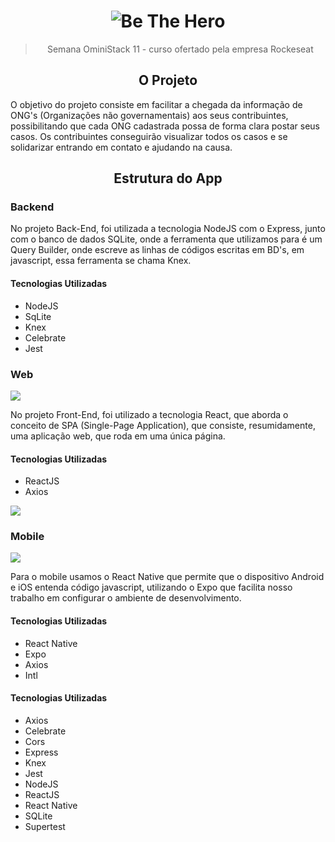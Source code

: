 
<h1 align="center">
  <img alt="Be The Hero" src="https://user-images.githubusercontent.com/48302018/77807458-a1198200-7066-11ea-93fb-8b82e4a2c54a.png">
</h1>

<blockquote align="center">Semana OminiStack 11 - curso ofertado pela empresa Rockeseat</blockquote>

<h2 align="center">O Projeto</h2>

<p>
    O objetivo do projeto consiste em facilitar a chegada da informação de ONG's (Organizações não governamentais) aos seus contribuintes,   possibilitando que cada ONG cadastrada possa de forma clara postar seus casos. Os contribuintes conseguirão visualizar todos os casos   e se solidarizar entrando em contato e ajudando na causa.
</p>

<h2 align="center">Estrutura do App</h2>

<h3>Backend</h3>
    No projeto Back-End, foi utilizada a tecnologia NodeJS com o Express, junto com o banco de dados SQLite, onde a ferramenta que          utilizamos para é um Query Builder, onde escreve as linhas de códigos escritas em BD's, em javascript, essa ferramenta se chama Knex.

<h4>Tecnologias Utilizadas</h4>
<ul>
  <li>NodeJS</li>
  <li>SqLite</li>
  <li>Knex</li>
  <li>Celebrate</li>
  <li>Jest</li>
</ul>

<h3>Web</h3>
<img src="https://user-images.githubusercontent.com/30410885/77962068-4b84e580-72b1-11ea-8f18-a5f6af18b17f.png"/>
<p>
    No projeto Front-End, foi utilizado a tecnologia React, que aborda o conceito de SPA (Single-Page Application), que consiste,           resumidamente, uma aplicação web, que roda em uma única página.  
</p>

<h4>Tecnologias Utilizadas</h4>
<ul>
  <li>ReactJS</li>
  <li>Axios</li>
</ul>

<img src="https://user-images.githubusercontent.com/30410885/77962121-60617900-72b1-11ea-809a-f391cd45038a.png"/>


<h3>Mobile</h3>
<img src="https://user-images.githubusercontent.com/30410885/77962434-f7c6cc00-72b1-11ea-93d0-039f37022036.png">
<p>
  Para o mobile usamos o React Native que permite que o dispositivo Android e iOS entenda código javascript, utilizando o Expo que         facilita nosso trabalho em configurar o ambiente de desenvolvimento.
</p>

<h4>Tecnologias Utilizadas</h4>
<ul>
  <li>React Native</li>
  <li>Expo</li>
  <li>Axios</li>
  <li>Intl</li>
</ul>


<h4>Tecnologias Utilizadas</h4>
<ul>
  <li>Axios</li>
  <li>Celebrate</li>
  <li>Cors</li>
  <li>Express</li>
  <li>Knex</li>
  <li>Jest</li>
  <li>NodeJS</li>
  <li>ReactJS</li>
  <li>React Native</li>
  <li>SQLite</li>
  <li>Supertest</li>
</ul>
